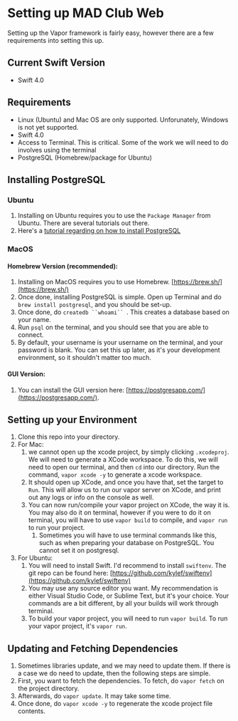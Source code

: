 # Setting up MAD Club Web

Setting up the Vapor framework is fairly easy, however there are a few requirements into setting this up.

## Current Swift Version
- Swift 4.0

## Requirements
- Linux (Ubuntu) and Mac OS are only supported. Unforunately, Windows is not yet supported.
- Swift 4.0
- Access to Terminal. This is critical. Some of the work we will need to do involves using the terminal
- PostgreSQL (Homebrew/package for Ubuntu)

## Installing PostgreSQL
### Ubuntu
1. Installing on Ubuntu requires you to use the `Package Manager` from Ubuntu. There are several tutorials out there.
1. Here's a [tutorial regarding on how to install PostgreSQL](https://www.digitalocean.com/community/tutorials/how-to-install-and-use-postgresql-on-ubuntu-16-04)
### MacOS

#### Homebrew Version (recommended):
1. Installing on MacOS requires you to use Homebrew. [https://brew.sh/](https://brew.sh/)
1. Once done, installing PostgreSQL is simple. Open up Terminal and do `brew install postgresql`, and you should be set-up.
1. Once done, do `createdb ``whoami`` `. This creates a database based on your name.
1. Run `psql` on the terminal, and you should see that you are able to connect.
1. By default, your username is your username on the terminal, and your password is blank. You can set this up later, as it's your development environment, so it shouldn't matter too much.
#### GUI Version:
1. You can install the GUI version here: [https://postgresapp.com/](https://postgresapp.com/).

## Setting up your Environment
1. Clone this repo into your directory.
1. For Mac:
	1.  we cannot open up the xcode project, by simply clicking `.xcodeproj`. We will need to generate a XCode workspace. To do this, we will need to open our terminal, and then `cd` into our directory. Run the command, `vapor xcode -y` to generate a xcode workspace.
	1. It should open up XCode, and once you have that, set the target to `Run`. This will allow us to run our vapor server on XCode, and print out any logs or info on the console as well.
	1. You can now run/compile your vapor project on XCode, the way it is. You may also do it on terminal, however if you were to do it on terminal, you will have to use `vapor build` to compile, and  `vapor run` to run your project.
		1. Sometimes you will have to use terminal commands like this, such as when preparing your database on PostgreSQL. You cannot set it on postgresql.
1. For Ubuntu:
	1. You will need to install Swift. I'd recommend to install `swiftenv`. The git repo can be found here: [https://github.com/kylef/swiftenv](https://github.com/kylef/swiftenv)
	1. You may use any source editor you want. My recommendation is either Visual Studio Code, or Sublime Text, but it's your choice. Your commands are a bit different, by all your builds will work through terminal.
	1. To build your vapor project, you will need to run `vapor build`. To run your vapor project, it's `vapor run`.

## Updating and Fetching Dependencies
1. Sometimes libraries update, and we may need to update them. If there is a case we do need to update, then the following steps are simple.
1. First, you want to fetch the dependencies. To fetch, do `vapor fetch` on the project directory.
1. Afterwards, do `vapor update`. It may take some time.
1. Once done, do `vapor xcode -y` to regenerate the xcode project file contents.
